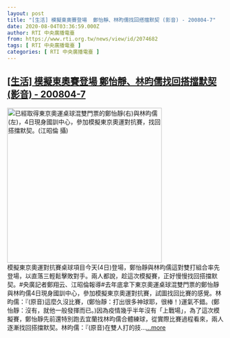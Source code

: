 ```yaml
---
layout: post
title: "[生活] 模擬東奧賽登場  鄭怡靜、林昀儒找回搭擋默契 (影音) - 200804-7"
date: 2020-08-04T03:36:59.000Z
author: RTI 中央廣播電臺
from: https://www.rti.org.tw/news/view/id/2074682
tags: [ RTI 中央廣播電臺 ]
categories: [ RTI 中央廣播電臺 ]
---
```

<!--1596512219000-->
[[生活] 模擬東奧賽登場  鄭怡靜、林昀儒找回搭擋默契 (影音) - 200804-7](https://www.rti.org.tw/news/view/id/2074682)
------

<div>
<img src="https://static.rti.org.tw/assets/thumbnails/2020/08/04/d4a46db3bc8abd2320342ea0808cdc05.jpg" width="360" alt="已經取得東京奧運桌球混雙門票的鄭怡靜(右)與林昀儒(左)，4日現身國訓中心，參加模擬東京奧運對抗賽，找回搭擋默契。(江昭倫 攝)" title="已經取得東京奧運桌球混雙門票的鄭怡靜(右)與林昀儒(左)，4日現身國訓中心，參加模擬東京奧運對抗賽，找回搭擋默契。(江昭倫 攝)"><br>模擬東京奧運對抗賽桌球項目今天(4日)登場，鄭怡靜與林昀儒這對雙打組合率先登場，以直落三輕鬆擊敗對手。兩人都說，趁這次模擬賽，正好慢慢找回搭擋默契。#央廣記者鄭翔云、江昭倫報導#去年底拿下東京奧運桌球混雙門票的鄭怡靜與林昀儒4日現身國訓中心，參加模擬東京奧運對抗賽，試圖找回比賽的感覺。林昀儒：『(原音)這麼久沒比賽，(鄭怡靜：打出很多神球耶，很棒！)運氣不錯。(鄭怡靜：沒有，就他一般發揮而已。)因為疫情幾乎半年沒有「上戰場」，為了這次模擬賽，鄭怡靜先前還特別跑去宜蘭找林昀儒合體練球，從實際比賽過程看來，兩人逐漸找回搭擋默契。林昀儒：『(原音)在雙人打的技...<a target="_blank" href="https://www.rti.org.tw/news/view/id/2074682">...more</a>
</div>
